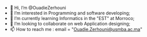 - 👋 Hi, I’m @OuadieZerhouni
- 👀 I’m interested in Programming and software developing;
- 🌱 I’m currently learning Informatics in the "EST" at Morroco;
- 💞️ I’m looking to collaborate on web Application designing;
- 📫 How to reach me : email = "Ouadie.Zerhouni@usmba.ac.ma"

<!---
OuadieZerhouni/OuadieZerhouni is a ✨ special ✨ repository because its `README.md` (this file) appears on your GitHub profile.
You can click the Preview link to take a look at your changes.
--->
